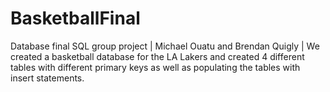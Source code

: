# BasketballFinal
Database final SQL group project |
Michael Ouatu and Brendan Quigly | 
We created a basketball database for the LA Lakers and created 4 different tables with different primary keys as well as populating the tables with insert statements.
